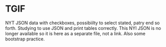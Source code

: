 # TGIF
NYT JSON data with checkboxes, possibiilty to select stated, patry end so forth.
Studying to use JSON and print tables correctly.
This NYI JSON is no longer available so it is here as a separate file, not a link. 
Also some bootstrap practice.
